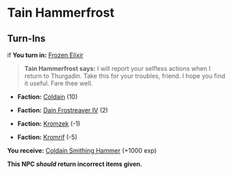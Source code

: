 # Tain Hammerfrost
## Turn-Ins





if **You turn in:** [Frozen Elixir](/item/30138)


>**Tain Hammerfrost says:** I will report your selfless actions when I return to Thurgadin. Take this for your troubles, friend. I hope you find it useful. Fare thee well.


* __Faction:__ [Coldain](/faction/406) (10)


* __Faction:__ [Dain Frostreaver IV](/faction/405) (2)


* __Faction:__ [Kromzek](/faction/448) (-1)


* __Faction:__ [Kromrif](/faction/419) (-5)


 **You receive:**  [Coldain Smithing Hammer](/item/30140) (+1000 exp)

**This NPC *should* return incorrect items given.**

